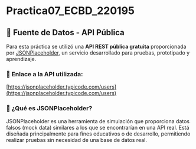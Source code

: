 # Practica07_ECBD_220195

## 📡 Fuente de Datos - API Pública

Para esta práctica se utilizó una **API REST pública gratuita** proporcionada por [JSONPlaceholder](https://jsonplaceholder.typicode.com/), un servicio desarrollado para pruebas, prototipado y aprendizaje.

### 🔗 Enlace a la API utilizada:

[https://jsonplaceholder.typicode.com/users](https://jsonplaceholder.typicode.com/users)

### 🧩 ¿Qué es JSONPlaceholder?

JSONPlaceholder es una herramienta de simulación que proporciona datos falsos (mock data) similares a los que se encontrarían en una API real. Está diseñada principalmente para fines educativos o de desarrollo, permitiendo realizar pruebas sin necesidad de una base de datos real.
